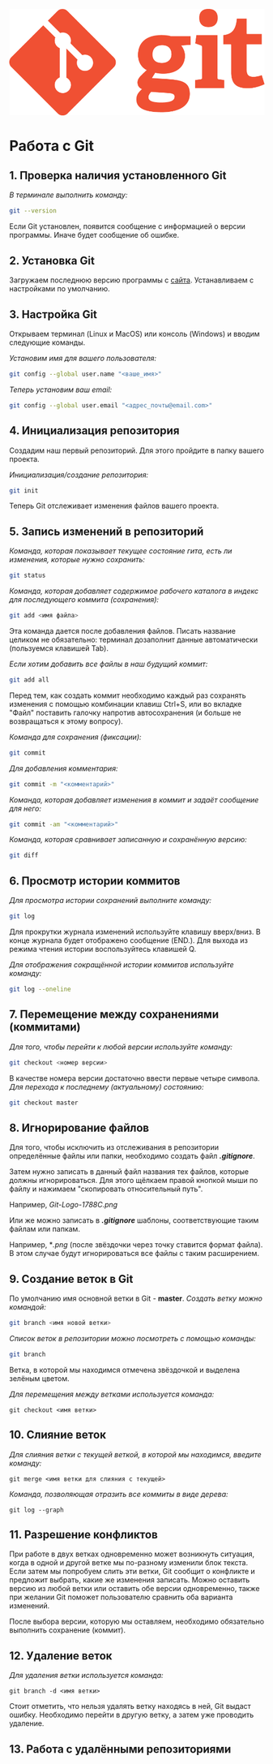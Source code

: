 ![Logo](Git-Logo-1788C.png) 
# Работа с Git
## 1. Проверка наличия установленного Git
*В терминале выполнить команду:*
```bash
git --version
``` 
Если Git установлен, появится сообщение с информацией о версии программы. Иначе будет сообщение об ошибке.
## 2. Установка Git
Загружаем последнюю версию программы с [сайта](https://git-scm.com/download/). Устанавливаем с настройками по умолчанию.
## 3. Настройка Git
Открываем терминал (Linux и MacOS) или консоль (Windows) и вводим следующие команды.

*Установим имя для вашего пользователя:*
```bash
git config --global user.name "<ваше_имя>"
```
*Теперь установим ваш email:*
```bash
git config --global user.email "<адрес_почты@email.com>"
```
## 4. Инициализация репозитория
Создадим наш первый репозиторий. Для этого пройдите в папку вашего проекта.

*Инициализация/создание репозитория:*
```bash
git init
```
Теперь Git отслеживает изменения файлов вашего проекта. 
## 5. Запись изменений в репозиторий
*Команда, которая показывает текущее состояние гита, есть 
ли изменения, которые нужно сохранить:*
```bash
git status
```
*Команда, которая добавляет содержимое рабочего каталога 
в индекс для последующего коммита (сохранения):*
```bash
git add <имя файла>
```
Эта команда дается после добавления
файлов. Писать название целиком не обязательно: терминал дозаполнит данные автоматически (пользуемся клавишей Tab).

*Если хотим добавить все файлы в наш будущий коммит:*
```bash
git add all
```
Перед тем, как создать коммит необходимо каждый раз сохранять изменения с помощью комбинации клавиш Ctrl+S, или во вкладке "Файл" поставить галочку напротив автосохранения (и больше не возвращаться к этому вопросу).

*Команда для сохранения (фиксации):*
```bash
git commit
```
*Для добавления комментария:*
```bash
git commit -m "<комментарий>"
```
*Команда, которая добавляет изменения в коммит и задаёт сообщение для него:*
```bash
git commit -am "<комментарий>"
```
*Команда, которая сравнивает записанную и сохранённую версию:*
```bash
git diff
```
## 6. Просмотр истории коммитов
*Для просмотра истории сохранений выполните команду:*
```bash
git log
```
Для прокрутки журнала изменений используйте клавишу вверх/вниз. В конце журнала будет отображено сообщение (END.). Для выхода из режима чтения истории воспользуйтесь клавишей Q.

*Для отображения сокращённой истории коммитов используйте команду:*
```bash
git log --oneline
```
## 7. Перемещение между сохранениями (коммитами)
*Для того, чтобы перейти к любой версии используйте команду:*
```bash
git checkout <номер версии>
```
В качестве номера версии достаточно ввести первые четыре символа.
*Для перехода к последнему (актуальному) состоянию:*
```bash
git checkout master
```
## 8. Игнорирование файлов
Для того, чтобы исключить из отслеживания в репозитории определённые файлы или папки, необходимо создать файл ***.gitignore***.

Затем нужно записать в данный файл названия тех файлов, которые должны игнорироваться. Для этого щёлкаем правой кнопкой мыши по файлу и нажимаем "скопировать относительный путь". 

Например, *Git-Logo-1788C.png*

Или же можно записать в ***.gitignore*** шаблоны, соответствующие таким файлам или папкам.

Например, **.png* (после звёздочки через точку ставится формат файла). В этом случае будут игнорироваться все файлы с таким расширением.

## 9. Создание веток в Git
По умолчанию имя основной ветки в Git - **master**.
*Создать ветку можно командой:*
```bash
git branch <имя новой ветки>
```
*Список веток в репозитории можно посмотреть с помощью команды:* 
```bash
git branch
```
Ветка, в которой мы находимся отмечена звёздочкой и выделена зелёным цветом.

*Для перемещения между ветками используется команда:*
```brash
git checkout <имя ветки>
```
## 10. Слияние веток
*Для слияния ветки с текущей веткой, в которой мы находимся, введите команду:*
```brash
git merge <имя ветки для слияния с текущей>
```
*Команда, позволяющая отразить все коммиты в виде дерева:*
```brash
git log --graph
```
## 11. Разрешение конфликтов
При работе в двух ветках одновременно может
возникнуть ситуация, когда в одной и другой
ветке мы по-разному изменили блок текста.
Если затем мы попробуем слить эти ветки, Git
сообщит о конфликте и предложит выбрать,
какие же изменения записать. Можно оставить версию из любой ветки или оставить обе версии одновременно, также при желании Git поможет пользователю сравнить оба варианта изменений.

После выбора версии, которую мы оставляем, необходимо обязательно выполнить сохранение (коммит).

## 12. Удаление веток
*Для удаления ветки используется команда:*
```brash
git branch -d <имя ветки>
```
Стоит отметить, что нельзя удалять ветку находясь в ней, Git выдаст ошибку. Необходимо перейти в другую ветку, а затем уже проводить удаление.

## 13. Работа с удалёнными репозиториями
